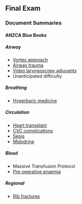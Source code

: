 ## Final Exam

### Document Summaries

#### ANZCA Blue Books

##### Airway
- [Vortex approach](2019bb_airway_vortex.htm)
- [Airway trauma](2019bb_airway_airway_trauma.htm)
- [Video laryngoscopy adjuvants](2019bb_airway_adjuvants.htm)
- Unanticipated difficulty

##### Breathing
- [Hyperbaric medicine](2019bb_breathing_hyperbaric.htm)

##### Circulation
- [Heart transplant](2019bb_circulation_heart_transplant.htm)
- [CVC complications](2019bb_circulation_ij_cvc.htm)
- [Sepis](2019bb_circulation_sepsis.htm)
- [Midodrine](2019bb_circulation_midodrine.htm)

##### Blood
- Massive Transfusion Protocol
- [Pre-operative anaemia](2019bb_blood_preoperative_anaemia.htm)

##### Regional
- [Rib fractures](2019bb_regional_rib_fractures.htm)
